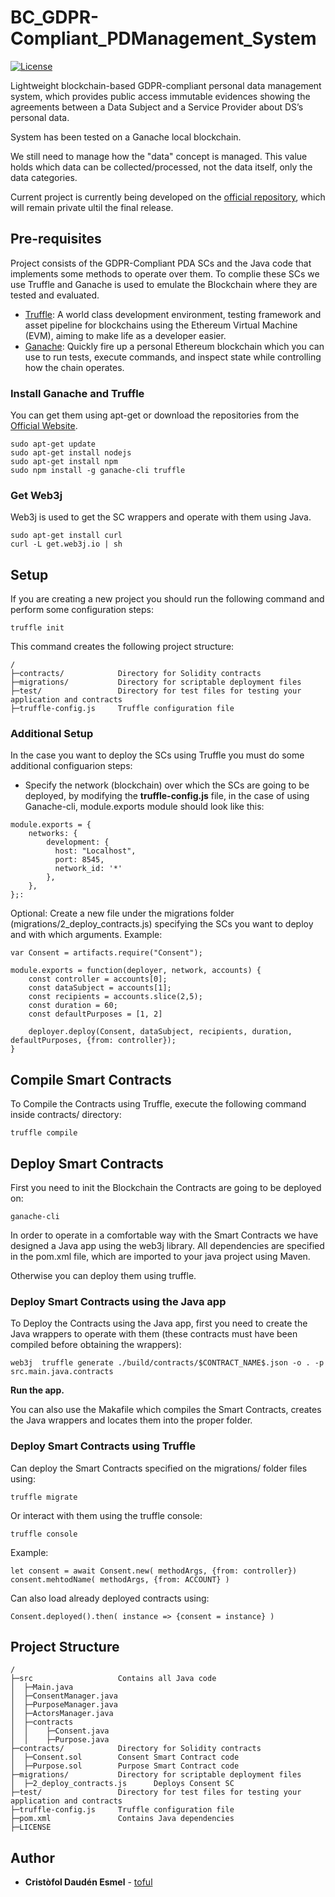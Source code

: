 # BC_GDPR-Compliant_PDManagement_System

[![License](https://img.shields.io/github/license/toful/BC_GDPR-Compliant_PDManagement_System?style=plastic)](https://github.com/toful/BC_GDPR-Compliant_PDManagement_System)

Lightweight blockchain-based GDPR-compliant personal data management system, which provides public access immutable evidences showing the agreements between a Data Subject and a Service Provider about DS’s personal data.

System has been tested on a Ganache local blockchain.

We still need to manage how the "data" concept is managed. This value holds which data can be collected/processed, not the data itself, only the data categories.

Current project is currently being developed on the [official repository](https://github.com/toful/PD_AccessControlSystem), which will remain private ultil the final release.

## Pre-requisites

Project consists of the GDPR-Compliant PDA SCs and the Java code that implements some methods to operate over them. To complie these SCs we use Truffle and Ganache is used to emulate the Blockchain where they are tested and evaluated.

* [Truffle](https://www.trufflesuite.com/truffle): A world class development environment, testing framework and asset pipeline for blockchains using the Ethereum Virtual Machine (EVM), aiming to make life as a developer easier.
* [Ganache](https://www.trufflesuite.com/ganache): Quickly fire up a personal Ethereum blockchain which you can use to run tests, execute commands, and inspect state while controlling how the chain operates.

### Install Ganache and Truffle
You can get them using apt-get or download the repositories from the [Official Website](https://www.trufflesuite.com/). 

	sudo apt-get update
	sudo apt-get install nodejs 
	sudo apt-get install npm
	sudo npm install -g ganache-cli truffle


### Get Web3j
Web3j is used to get the SC wrappers and operate with them using Java.

	sudo apt-get install curl
	curl -L get.web3j.io | sh  

## Setup
If you are creating a new project you should run the following command and perform some configuration steps:

	truffle init

This command creates the following project structure:
```
/
├─contracts/ 			Directory for Solidity contracts
├─migrations/ 			Directory for scriptable deployment files
├─test/ 				Directory for test files for testing your application and contracts
├─truffle-config.js 	Truffle configuration file
```

### Additional Setup
In the case you want to deploy the SCs using Truffle you must do some additional configuarion steps:

* Specify the network (blockchain) over which the SCs are going to be deployed, by modifying the **truffle-config.js** file, in the case of using Ganache-cli, module.exports module should look like this:
```		
module.exports = {
	networks: {
		development: {
		  host: "Localhost",
		  port: 8545,
		  network_id: '*'
		},
	},
};:
```

Optional: Create a new file under the migrations folder (migrations/2_deploy_contracts.js) specifying the SCs you want to deploy and with which arguments. Example:
```
var Consent = artifacts.require("Consent");

module.exports = function(deployer, network, accounts) {
	const controller = accounts[0];
	const dataSubject = accounts[1];
	const recipients = accounts.slice(2,5);
	const duration = 60;
	const defaultPurposes = [1, 2]
	
	deployer.deploy(Consent, dataSubject, recipients, duration, defaultPurposes, {from: controller});
}
```

## Compile Smart Contracts
To Compile the Contracts using Truffle, execute the following command inside contracts/ directory:

	truffle compile

## Deploy Smart Contracts
First you need to init the Blockchain the Contracts are going to be deployed on:

	ganache-cli

In order to operate in a comfortable way with the Smart Contracts we have designed a Java app using the web3j library. All dependencies are specified in the pom.xml file, which are imported to your java project using Maven.

Otherwise you can deploy them using truffle.

### Deploy Smart Contracts using the Java app
To Deploy the Contracts using the Java app, first you need to create the Java wrappers to operate with them (these contracts must have been compiled before obtaining the wrappers):

	web3j  truffle generate ./build/contracts/$CONTRACT_NAME$.json -o . -p src.main.java.contracts

**Run the app.**

You can also use the Makafile which compiles the Smart Contracts, creates the Java wrappers and locates them into the proper folder.

### Deploy Smart Contracts using Truffle
Can deploy the Smart Contracts specified on the migrations/ folder files using:

	truffle migrate

Or interact with them using the truffle console:

	truffle console

Example:
```
let consent = await Consent.new( methodArgs, {from: controller})
consent.mehtodName( methodArgs, {from: ACCOUNT} )
```

Can also load already deployed contracts using:

	Consent.deployed().then( instance => {consent = instance} )


## Project Structure
```
/
├─src       			Contains all Java code
│  ├─Main.java
│  ├─ConsentManager.java
│  ├─PurposeManager.java
│  ├─ActorsManager.java
│  ├─contracts
│  │    ├─Consent.java
│  │    ├─Purpose.java
├─contracts/ 			Directory for Solidity contracts
│  ├─Consent.sol 		Consent Smart Contract code
│  ├─Purpose.sol 		Purpose Smart Contract code
├─migrations/ 			Directory for scriptable deployment files
│  ├─2_deploy_contracts.js 		Deploys Consent SC
├─test/ 				Directory for test files for testing your application and contracts
├─truffle-config.js 	Truffle configuration file
├─pom.xml 				Contains Java dependencies
├─LICENSE

```

## Author

* **Cristòfol Daudén Esmel** - [toful](https://github.com/toful)
